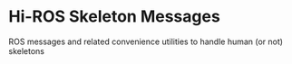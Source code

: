 # Hi-ROS Skeleton Messages

ROS messages and related convenience utilities to handle human (or not) skeletons